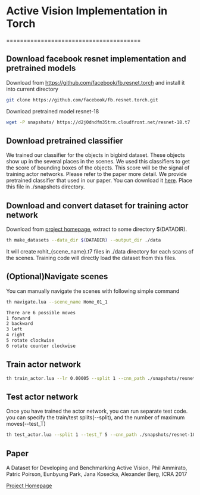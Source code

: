 # Active Vision Implementation in Torch
=======================================

## Download facebook resnet implementation and pretrained models
Download from https://github.com/facebook/fb.resnet.torch and install it into current directory
```bash
git clone https://github.com/facebook/fb.resnet.torch.git
```

Download pretrained model resnet-18
```bash
wget -P snapshots/ https://d2j0dndfm35trm.cloudfront.net/resnet-18.t7
```

## Download pretrained classifier
We trained our classifier for the objects in bigbird dataset. These objects show up in the several places in the scenes. We used this classifiers to get the score of bounding boxes of the objects. This score will be the signal of training actor networks. Please refer to the paper more detail. We provide pretrained classifier that used in our paper. You can download it [here](https://drive.google.com/file/d/0B-r7apOz1BHASl94aVhDTkVqRHc/view?usp=sharing). Place this file in ./snapshots directory.

## Download and convert dataset for training actor network
Download from [project homepage](http://cs.unc.edu/~ammirato/active_vision_dataset_website), extract to some directory $(DATADIR). 
```bash
th make_datasets --data_dir $(DATADIR) --output_dir ./data
```
It will create rohit_{scene_name}.t7 files in ./data directory for each scans of the scenes. Training code will directly load the dataset from this files.

## (Optional)Navigate scenes
You can manually navigate the scenes with following simple command
```bash
th navigate.lua --scene_name Home_01_1
```
```bash
There are 6 possible moves
1 forward
2 backward
3 left
4 right
5 rotate clockwise
6 rotate counter clockwise
```

## Train actor network
```bash
th train_actor.lua --lr 0.00005 --split 1 --cnn_path ./snapshots/resnet-18.t7
```

## Test actor network
Once you have trained the actor network, you can run separate test code. you can specify the train/test splits(--split), and the number of maximum moves(--test_T)
```bash
th test_actor.lua --split 1 --test_T 5 --cnn_path ./snapshots/resnet-18.t7 2>&1 | tee split1.log
```

## Paper
A Dataset for Developing and Benchmarking Active Vision, Phil Ammirato, Patric Poirson, Eunbyung Park, Jana Kosecka, Alexander Berg, ICRA 2017

[Project Homepage](http://cs.unc.edu/~ammirato/active_vision_dataset_website)
